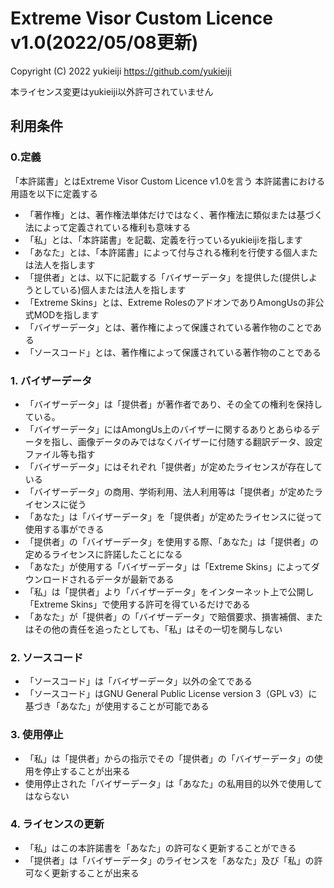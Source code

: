 # Extreme Visor Custom Licence v1.0(2022/05/08更新)

Copyright (C) 2022 yukieiji https://github.com/yukieiji

本ライセンス変更はyukieiji以外許可されていません

## 利用条件
### 0.定義
「本許諾書」とはExtreme Visor Custom Licence v1.0を言う
本許諾書における用語を以下に定義する
- 「著作権」とは、著作権法単体だけではなく、著作権法に類似または基づく法によって定義されている権利も意味する
- 「私」とは、「本許諾書」を記載、定義を行っているyukieijiを指します
- 「あなた」とは、「本許諾書」によって付与される権利を行使する個人または法人を指します
- 「提供者」とは、以下に記載する「バイザーデータ」を提供した(提供しようとしている)個人または法人を指します
- 「Extreme Skins」とは、Extreme RolesのアドオンでありAmongUsの非公式MODを指します
- 「バイザーデータ」とは、著作権によって保護されている著作物のことである
- 「ソースコード」とは、著作権によって保護されている著作物のことである
### 1. バイザーデータ
- 「バイザーデータ」は「提供者」が著作者であり、その全ての権利を保持している。
- 「バイザーデータ」にはAmongUs上のバイザーに関するありとあらゆるデータを指し、画像データのみではなくバイザーに付随する翻訳データ、設定ファイル等も指す
- 「バイザーデータ」にはそれぞれ「提供者」が定めたライセンスが存在している
- 「バイザーデータ」の商用、学術利用、法人利用等は「提供者」が定めたライセンスに従う
- 「あなた」は「バイザーデータ」を「提供者」が定めたライセンスに従って使用する事ができる
- 「提供者」の「バイザーデータ」を使用する際、「あなた」は「提供者」の定めるライセンスに許諾したことになる
- 「あなた」が使用する「バイザーデータ」は「Extreme Skins」によってダウンロードされるデータが最新である
- 「私」は「提供者」より「バイザーデータ」をインターネット上で公開し「Extreme Skins」で使用する許可を得ているだけである
- 「あなた」が「提供者」の「バイザーデータ」で賠償要求、損害補償、またはその他の責任を追ったとしても、「私」はその一切を関与しない
### 2. ソースコード
- 「ソースコード」は「バイザーデータ」以外の全てである
- 「ソースコード」はGNU General Public License version 3（GPL v3）に基づき「あなた」が使用することが可能である
### 3. 使用停止
- 「私」は「提供者」からの指示でその「提供者」の「バイザーデータ」の使用を停止することが出来る
- 使用停止された「バイザーデータ」は「あなた」の私用目的以外で使用してはならない
### 4. ライセンスの更新
- 「私」はこの本許諾書を「あなた」の許可なく更新することができる
- 「提供者」は「バイザーデータ」のライセンスを「あなた」及び「私」の許可なく更新することが出来る
